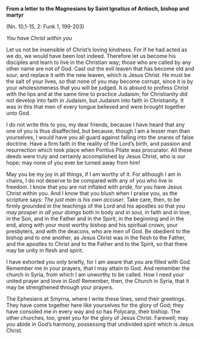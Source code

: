 

**From a letter to the Magnesians by Saint Ignatius of Antioch, bishop and martyr**

(Nn. 10,1-15, 2: Funk 1, 199-203)

_You have Christ within you_

Let us not be insensible of Christ’s loving kindness. For if he had acted as we do, we would have been lost indeed. Therefore let us become his disciples and learn to live in the Christian way; those who are called by any other name are not of God. Cast out the evil leaven that has become old and sour, and replace it with the new leaven, which is Jesus Christ. He must be the salt of your lives, so that none of you may become corrupt, since it is by your wholesomeness that you will be judged. It is absurd to profess Christ with the lips and at the same time to practice Judaism; for Christianity did not develop into faith in Judaism, but Judaism into faith in Christianity. It was in this that men of every tongue believed and were brought together unto God.

I do not write this to you, my dear friends, because I have heard that any one of you is thus disaffected, but because, though I am a lesser man than yourselves, I would have you all guard against falling into the snares of false doctrine. Have a firm faith in the reality of the Lord’s birth, and passion and resurrection which took place when Pontius Pilate was procurator. All these deeds were truly and certainly accomplished by Jesus Christ, who is our hope; may none of you ever be turned away from him!

May you be my joy in all things, if I am worthy of it. For although I am in chains, I do not deserve to be compared with any of you who live in freedom. I know that you are not inflated with pride, for you have Jesus Christ within you. And I know that you blush when I praise you, as the scripture says: _The just man is his own accuser_. Take care, then, to be firmly grounded in the teachings of the Lord and his apostles so that _you may prosper in all your doings_ both in body and in soul, in faith and in love, in the Son, and in the Father and in the Spirit, in the beginning and in the end, along with your most worthy bishop and his spiritual crown, your presbyters, and with the deacons, who are men of God. Be obedient to the bishop and to one another, as Jesus Christ was in the flesh to the Father, and the apostles to Christ and to the Father and to the Spirit, so that there may be unity in flesh and spirit.

I have exhorted you only briefly, for I am aware that you are filled with God. Remember me in your prayers, that I may attain to God. And remember the church in Syria, from which I am unworthy to be called. How I need your united prayer and love in God! Remember, then, the Church in Syria, that it may be strengthened through your prayers.

The Ephesians at Smyrna, where I write these lines, send their greetings. They have come together here like yourselves for the glory of God; they have consoled me in every way and so has Polycarp, their bishop. The other churches, too, greet you for the glory of Jesus Christ. Farewell; may you abide in God’s harmony, possessing that undivided spirit which is Jesus Christ.

